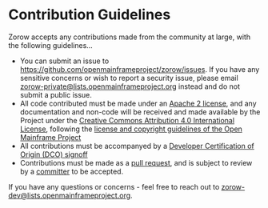# Contribution Guidelines

Zorow accepts any contributions made from the community at large, with the following guidelines...

- You can submit an issue to https://github.com/openmainframeproject/zorow/issues. If you have any sensitive concerns or wish to report a security issue, please email zorow-private@lists.openmainframeproject.org instead and do not submit a public issue.
- All code contributed must be made under an [Apache 2 license](https://spdx.org/licenses/Apache-2.0.html), and any documentation and non-code will be received and made available by the Project under the [Creative Commons Attribution 4.0 International License](http://creativecommons.org/licenses/by/4.0/), following the [license and copyright guidelines of the Open Mainframe Project](https://github.com/openmainframeproject/tsc/blob/master/process/contribution_guidelines.md#license-specification)
- All contributions must be accompanyed by a [Developer Certification of Origin (DCO) signoff](https://github.com/openmainframeproject/tsc/blob/master/process/contribution_guidelines.md#developer-certificate-of-origin)
- Contributions must be made as a [pull request](https://github.com/openmainframeproject/zorow/pulls), and is subject to review by a [committer](https://github.com/openmainframeproject/zorow/blob/master/governance.md#committer) to be accepted.

If you have any questions or concerns - feel free to reach out to zorow-dev@lists.openmainframeproject.org.

